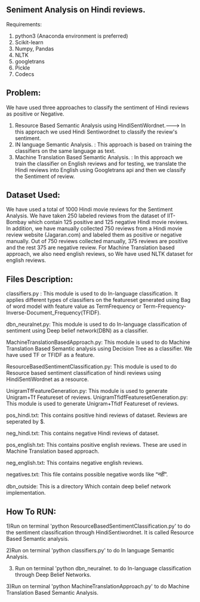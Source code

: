 Seniment Analysis on Hindi reviews.
-------------------------------------------------------------

Requirements:
1) python3 (Anaconda environment is preferred)
2) Scikit-learn
3) Numpy, Pandas
4) NLTK
5) googletrans
6) Pickle
7) Codecs


Problem:
-------------------------------------------------------------
We have used three approaches to classify the sentiment of Hindi reviews as positive or Negative.
1) Resource Based Semantic Analysis using HindiSentiWordnet.---> In this approach we used
   Hindi Sentiwordnet to classify the review's sentiment.
2) IN language Semantic Analysis. : This approach is based on training the classifiers on the same
    language as text.
3) Machine Translation Based Semantic Analysis. : In this approach we train the classifier on English
reviews and for testing, we translate the Hindi reviews into English using Googletrans api and then
we classify the Sentiment of review.

Dataset Used:
--------------------------------------------------------------
We have used a total of 1000 Hindi movie reviews for the Sentiment
Analysis. We have taken 250 labeled reviews from the dataset of IIT-
Bombay which contain 125 positive and 125 negative Hindi movie
reviews. In addition, we have manually collected 750 reviews
from a Hindi movie review website (Jagaran.com) and labeled them
as  positive  or  negative  manually.   Out  of  750  reviews  collected
manually, 375 reviews are positive and the rest 375 are negative
review.
For Machine Translation based approach, we also need english reviews, so
We have used NLTK dataset for english reviews.

Files Description:
--------------------------------------------------------------
classifiers.py : This module is used to do In-language classification. It applies
different types of classifiers on the featureset generated using Bag of word model
with feature value as TermFrequency or Term-Frequency-Inverse-Document_Frequency(TFIDF).

dbn_neuralnet.py: This module is used to do In-language classification of sentiment using
Deep belief network(DBN) as a classifier.

MachineTranslationBasedApproach.py: This module is used to do Machine Translation Based
Semantic analysis using Decision Tree as a classifier. We have used TF or TFIDF as a feature.

ResourceBasedSentimentClassification.py: This module is used to do Resource based sentiment
classification of hindi reviews using HindiSentiWordnet as a resource.

UnigramTfFeatureGeneration.py: This module is used to generate Unigram+Tf Featureset of reviews.
UnigramTfidfFeaturesetGeneration.py: This module is used to generate Unigram+Tfidf Featureset of reviews.

pos_hindi.txt: This contains positive hindi reviews of dataset. Reviews are seperated by $.

neg_hindi.txt: This contains negative Hindi reviews of dataset.

pos_english.txt: This contains positive english reviews. These are used in Machine Translation based approach.

neg_english.txt: This contains negative english reviews.

negatives.txt: This file contains possible negative words like “नहीं”.

dbn_outside: This is a directory Which contain deep belief network implementation.

How To RUN:
-------------------------------------------------------------------------

1)Run on terminal 'python ResourceBasedSentimentClassification.py' to do the sentiment classification through
    HindiSentiwordnet. It is called Resource Based Semantic analysis.

2)Run on terminal 'python classifiers.py' to do In language Semantic Analysis.

3) Run on terminal 'python dbn_neuralnet. to do In-language classification through Deep Belief Networks.

3)Run on terminal 'python MachineTranslationApproach.py' to do Machine Translation Based Semantic Analysis.
